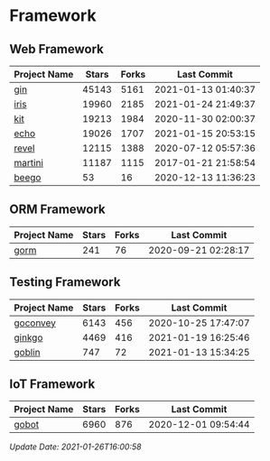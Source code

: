 # Framework

## Web Framework
| Project Name | Stars | Forks | Last Commit |
| ------------ | ----- | ----- | ----------- |
| [gin](https://github.com/gin-gonic/gin) | 45143 | 5161 | 2021-01-13 01:40:37 |
| [iris](https://github.com/kataras/iris) | 19960 | 2185 | 2021-01-24 21:49:37 |
| [kit](https://github.com/go-kit/kit) | 19213 | 1984 | 2020-11-30 02:00:37 |
| [echo](https://github.com/labstack/echo) | 19026 | 1707 | 2021-01-15 20:53:15 |
| [revel](https://github.com/revel/revel) | 12115 | 1388 | 2020-07-12 05:57:36 |
| [martini](https://github.com/go-martini/martini) | 11187 | 1115 | 2017-01-21 21:58:54 |
| [beego](https://github.com/astaxie/beego) | 53 | 16 | 2020-12-13 11:36:23 |

## ORM Framework
| Project Name | Stars | Forks | Last Commit |
| ------------ | ----- | ----- | ----------- |
| [gorm](https://github.com/jinzhu/gorm) | 241 | 76 | 2020-09-21 02:28:17 |

## Testing Framework
| Project Name | Stars | Forks | Last Commit |
| ------------ | ----- | ----- | ----------- |
| [goconvey](https://github.com/smartystreets/goconvey) | 6143 | 456 | 2020-10-25 17:47:07 |
| [ginkgo](https://github.com/onsi/ginkgo) | 4469 | 416 | 2021-01-19 16:25:46 |
| [goblin](https://github.com/franela/goblin) | 747 | 72 | 2021-01-13 15:34:25 |

## IoT Framework
| Project Name | Stars | Forks | Last Commit |
| ------------ | ----- | ----- | ----------- |
| [gobot](https://github.com/hybridgroup/gobot) | 6960 | 876 | 2020-12-01 09:54:44 |

*Update Date: 2021-01-26T16:00:58*
